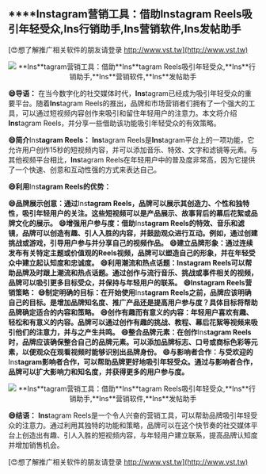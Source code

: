 ## ****Ins**tagram营销工具：借助**Ins**tagram Reels吸引年轻受众,**Ins**行销助手,**Ins**营销软件,**Ins**发帖助手**

[😍想了解推广相关软件的朋友请登录 http://www.vst.tw](http://www.vst.tw)

 <center><img src="https://vst.tw/MP4/tuiguang/png/2.png" alt="**Ins**tagram营销工具：借助**Ins**tagram Reels吸引年轻受众,**Ins**行销助手,**Ins**营销软件,**Ins**发帖助手"></center>

**😄导语：**
在当今数字化的社交媒体时代，**Ins**tagram已经成为吸引年轻受众的重要平台。随着**Ins**tagram Reels的推出，品牌和市场营销者们拥有了一个强大的工具，可以通过短视频内容创作来吸引和留住年轻用户的注意力。本文将介绍**Ins**tagram Reels，并分享一些借助该功能吸引年轻受众的有效策略。

**😄简介**Ins**tagram Reels：**
**Ins**tagram Reels是**Ins**tagram平台上的一项功能，它允许用户创作15秒的短视频内容，并可以添加音乐、特效、文字和滤镜等元素。与其他视频平台相比，**Ins**tagram Reels在年轻用户中的普及度非常高，因为它提供了一个快速、创意和互动性强的方式来表达自己。

**😄利用**Ins**tagram Reels的优势：**

**😄品牌展示创意：通过**Ins**tagram Reels，品牌可以展示其创造力、个性和独特性，吸引年轻用户的关注。这些短视频可以是产品展示、故事背后的幕后花絮或品牌文化的展示。**
**😄增强用户参与度：借助**Ins**tagram Reels的特效、音乐和滤镜，品牌可以创造有趣、引人入胜的内容，并鼓励观众进行互动。例如，通过创建挑战或游戏，引导用户参与并分享自己的视频作品。**
**😄建立品牌形象：通过连续发布有关特定主题或价值观的Reels视频，品牌可以塑造自己的形象，并在年轻受众中建立起认知度和忠诚度。**
**😄利用潮流和热点话题：**Ins**tagram Reels可以帮助品牌及时跟上潮流和热点话题。通过创作与流行音乐、挑战或事件相关的视频，品牌可以吸引更多目标受众，并保持与年轻用户的联系。**
**😄**Ins**tagram Reels营销策略：**
**😄制定明确的目标：在开始使用**Ins**tagram Reels之前，品牌应该明确自己的目标。是增加品牌知名度、推广产品还是提高用户参与度？具体目标将帮助品牌确定适合的内容和策略。**
**😄创作有趣而有意义的内容：年轻用户喜欢有趣、轻松和有意义的内容。品牌可以通过创作有趣的挑战、教程、幕后花絮等视频来吸引他们的注意力，并与之产生共鸣。**
**😄整合品牌元素：在创作**Ins**tagram Reels时，品牌应该确保整合自己的品牌元素。可以添加品牌标志、口号或商标色彩等元素，以便观众在观看视频时能够识别出品牌身份。**
**😄与影响者合作：与受欢迎的**Ins**tagram影响者合作，可以帮助品牌更好地吸引年轻受众。通过与影响者合作，品牌可以扩大影响力和知名度，并获得更多的用户参与度。**

 <center><img src="https://vst.tw/MP4/tuiguang/png/5.png" alt="**Ins**tagram营销工具：借助**Ins**tagram Reels吸引年轻受众,**Ins**行销助手,**Ins**营销软件,**Ins**发帖助手"></center>

**😄结语：**
**Ins**tagram Reels是一个令人兴奋的营销工具，可以帮助品牌吸引年轻受众的注意力。通过利用其独特的功能和策略，品牌可以在这个快节奏的社交媒体平台上创造出有趣、引人入胜的短视频内容，与年轻用户建立联系，提高品牌认知度并增加销售机会。

[😍想了解推广相关软件的朋友请登录 http://www.vst.tw](http://www.vst.tw)



